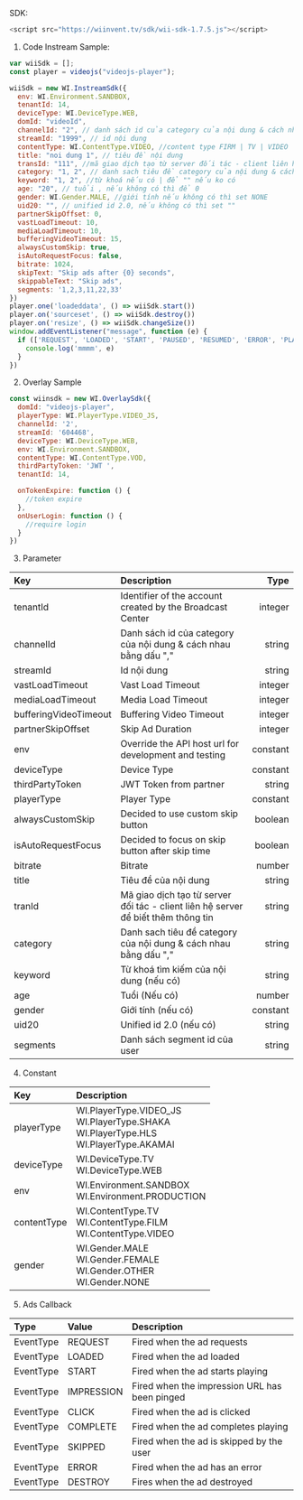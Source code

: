 SDK:

````javascript
<script src="https://wiinvent.tv/sdk/wii-sdk-1.7.5.js"></script>
````

1. Code Instream Sample:

```javascript
var wiiSdk = [];
const player = videojs("videojs-player");

wiiSdk = new WI.InstreamSdk({
  env: WI.Environment.SANDBOX,
  tenantId: 14,
  deviceType: WI.DeviceType.WEB,
  domId: "videoId",
  channelId: "2", // danh sách id của category của nội dung & cách nhau bằng dấu ","  
  streamId: "1999", // id nội dung
  contentType: WI.ContentType.VIDEO, //content type FIRM | TV | VIDEO
  title: "noi dung 1", // tiêu đề nội dung
  transId: "111", //mã giao dịch tạo từ server đối tác - client liên hệ server để biết thêm thông tin
  category: "1, 2", // danh sach tiêu đề category của nội dung & cách nhau bằng dấu ","  
  keyword: "1, 2", //từ khoá nếu có | để "" nếu ko có
  age: "20", // tuổi , nếu không có thì để 0
  gender: WI.Gender.MALE, //giới tính nếu không có thì set NONE
  uid20: "", // unified id 2.0, nếu không có thì set ""
  partnerSkipOffset: 0,
  vastLoadTimeout: 10,
  mediaLoadTimeout: 10,
  bufferingVideoTimeout: 15,
  alwaysCustomSkip: true,
  isAutoRequestFocus: false,
  bitrate: 1024,
  skipText: "Skip ads after {0} seconds",
  skippableText: "Skip ads",
  segments: '1,2,3,11,22,33'
})
player.one('loadeddata', () => wiiSdk.start())
player.on('sourceset', () => wiiSdk.destroy())
player.on('resize', () => wiiSdk.changeSize())
window.addEventListener("message", function (e) {
  if (['REQUEST', 'LOADED', 'START', 'PAUSED', 'RESUMED', 'ERROR', 'PLAYER_ERROR', 'CLICK', 'IMPRESSION', 'SKIPPED', 'COMPLETE', 'DESTROY', 'FULLSCREEN'].includes(e.data.type)) {
    console.log('mmmm', e)
  }
})

```

2. Overlay Sample

````javascript
const wiinsdk = new WI.OverlaySdk({
  domId: "videojs-player",
  playerType: WI.PlayerType.VIDEO_JS,
  channelId: '2',
  streamId: '604468',
  deviceType: WI.DeviceType.WEB,
  env: WI.Environment.SANDBOX,
  contentType: WI.ContentType.VOD,
  thirdPartyToken: 'JWT ',
  tenantId: 14,

  onTokenExpire: function () {
    //token expire
  },
  onUserLogin: function () {
    //require login
  }
})
````

3. Parameter

| Key                   | Description                                                                       |     Type |
|:----------------------|:----------------------------------------------------------------------------------|---------:|
| tenantId              | Identifier of the account created by the Broadcast Center                         |  integer |
| channelId             | Danh sách id của category của nội dung & cách nhau bằng dấu ","                   |   string |
| streamId              | Id nội dung                                                                       |   string |
| vastLoadTimeout       | Vast Load Timeout                                                                 |  integer |
| mediaLoadTimeout      | Media Load Timeout                                                                |  integer |
| bufferingVideoTimeout | Buffering Video Timeout                                                           |  integer |                                  
| partnerSkipOffset     | Skip Ad Duration                                                                  |  integer |                                  
| env                   | Override the API host url for development and testing                             | constant |
| deviceType            | Device Type                                                                       | constant |
| thirdPartyToken       | JWT Token from partner                                                            |   string |
| playerType            | Player Type                                                                       | constant |
| alwaysCustomSkip      | Decided to use custom skip button                                                 |  boolean |
| isAutoRequestFocus    | Decided to focus on skip button after skip time                                   |  boolean |
| bitrate               | Bitrate                                                                           |   number |
| title                 | Tiêu đề của nội dung                                                              |   string |
| tranId                | Mã giao dịch tạo từ server đối tác - client liên hệ server để biết thêm thông tin |   string |
| category              | Danh sach tiêu đề category của nội dung & cách nhau bằng dấu ","                  |   string |
| keyword               | Từ khoá tìm kiếm của nội dung (nếu có)                                            |   string |
| age                   | Tuổi (Nếu có)                                                                     |   number |
| gender                | Giới tính (nếu có)                                                                | constant |
| uid20                 | Unified id 2.0 (nếu có)                                                           |   string |
| segments              | Danh sách segment id của user                                                     |   string |

4. Constant

| Key         | Description                                                                                      |     
|:------------|:-------------------------------------------------------------------------------------------------|
| playerType  | WI.PlayerType.VIDEO_JS <br> WI.PlayerType.SHAKA <br> WI.PlayerType.HLS <br/>WI.PlayerType.AKAMAI |  
| deviceType  | WI.DeviceType.TV <br/> WI.DeviceType.WEB                                                         |  
| env         | WI.Environment.SANDBOX <br/> WI.Environment.PRODUCTION                                           |   
| contentType | WI.ContentType.TV <br/>WI.ContentType.FILM <br/>WI.ContentType.VIDEO                             | 
| gender      | WI.Gender.MALE <br/>WI.Gender.FEMALE <br/>WI.Gender.OTHER <br/>WI.Gender.NONE                    | 

5. Ads Callback

| Type      | Value      | Description                                   |
|:----------|:-----------|:----------------------------------------------|
| EventType | REQUEST    | Fired when the ad requests                    |
| EventType | LOADED     | Fired when the ad loaded                      |
| EventType | START      | Fired when the ad starts playing              |
| EventType | IMPRESSION | Fired when the impression URL has been pinged |
| EventType | CLICK      | Fired when the ad is clicked                  |
| EventType | COMPLETE   | Fired when the ad completes playing           |
| EventType | SKIPPED    | Fired when the ad is skipped by the user      |
| EventType | ERROR      | Fired when the ad has an error                |
| EventType | DESTROY    | Fires when the ad destroyed                   |

